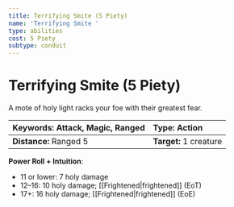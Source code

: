 ```yaml
---
title: Terrifying Smite (5 Piety)
name: 'Terrifying Smite '
type: abilities
cost: 5 Piety
subtype: conduit
---
```


# Terrifying Smite (5 Piety)

A mote of holy light racks your foe with their greatest fear.

| **Keywords:** Attack, Magic, Ranged | **Type:** Action       |
| :---------------------------------- | :--------------------- |
| **Distance:** Ranged 5              | **Target:** 1 creature |

**Power Roll + Intuition**:

- 11 or lower: 7 holy damage
- 12–16: 10 holy damage; [[Frightened|frightened]] (EoT)
- 17+: 16 holy damage; [[Frightened|frightened]] (EoE)
